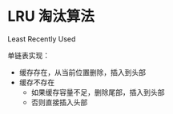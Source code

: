 # LRU 淘汰算法

Least Recently Used

单链表实现：

* 缓存存在，从当前位置删除，插入到头部
* 缓存不存在
  - 如果缓存容量不足，删除尾部，插入到头部
  - 否则直接插入头部